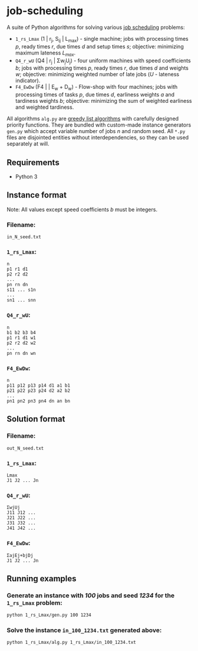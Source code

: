 # job-scheduling
A suite of Python algorithms for solving various <a href="https://en.wikipedia.org/wiki/Optimal_job_scheduling">job scheduling</a> problems:
* `1_rs_Lmax` (1 | r<sub>j</sub>, S<sub>ij</sub> | L<sub>max</sub>) - single machine; jobs with processing times *p*, ready times *r*, due times *d* and setup times *s*; objective: minimizing maximum lateness *L<sub>max</sub>*. 
* `Q4_r_wU` (Q4 | r<sub>j</sub> | Σw<sub>j</sub>U<sub>j</sub>) - four uniform machines with speed coefficients *b*; jobs with processing times *p*, ready times *r*, due times *d* and weights *w*; objective: minimizing weighted number of late jobs (*U* - lateness indicator).
* `F4_EwDw` (F4 | | E<sub>w</sub> + D<sub>w</sub>) - Flow-shop with four machines; jobs with processing times of tasks *p*, due times *d*, earliness weights *a* and tardiness weights *b*; objective: minimizing the sum of weighted earliness and weighted tardiness.

All algorithms `alg.py` are <a href="https://en.wikipedia.org/wiki/List_scheduling">greedy list algorithms</a> with carefully designed priority functions. They are bundled with custom-made instance generators `gen.py` which accept variable number of jobs *n* and random seed.
All `*.py` files are disjointed entities without interdependencies, so they can be used separately at will.

## Requirements
* Python 3

## Instance format
Note: All values except speed coefficients *b* must be integers.

### Filename:
```
in_N_seed.txt
```

### `1_rs_Lmax`:
```
n
p1 r1 d1
p2 r2 d2
...
pn rn dn
s11 ... s1n
...
sn1 ... snn
```
### `Q4_r_wU`:
```
n
b1 b2 b3 b4
p1 r1 d1 w1
p2 r2 d2 w2
...
pn rn dn wn
```
### `F4_EwDw`:
```
n
p11 p12 p13 p14 d1 a1 b1
p21 p22 p23 p24 d2 a2 b2
...
pn1 pn2 pn3 pn4 dn an bn
```

## Solution format
### Filename:
```
out_N_seed.txt
```

### `1_rs_Lmax`:
```
Lmax
J1 J2 ... Jn
```
### `Q4_r_wU`:
```
ΣwjUj
J11 J12 ...
J21 J22 ...
J31 J32 ...
J41 J42 ...
```
### `F4_EwDw`:
```
ΣajEj+bjDj
J1 J2 ... Jn
```

## Running examples

### Generate an instance with *100* jobs and seed *1234* for the `1_rs_Lmax` problem:
```bash
python 1_rs_Lmax/gen.py 100 1234
```

### Solve the instance `in_100_1234.txt` generated above:
```bash
python 1_rs_Lmax/alg.py 1_rs_Lmax/in_100_1234.txt
```